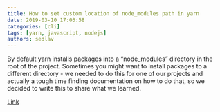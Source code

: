 ```yaml
---
title: How to set custom location of node_modules path in yarn
date: 2019-03-10 17:03:58
categories: [cli]
tags: [yarn, javascript, nodejs]
authors: sedlav
---
```


By default yarn installs packages into a “node_modules” directory in the root of the project. Sometimes you might want to install packages to a different directory - we needed to do this for one of our projects and actually a tough time finding documentation on how to do that, so we decided to write this to share what we learned.

[Link](https://www.caxy.com/blog/how-set-custom-location-nodemodules-path-yarn)
